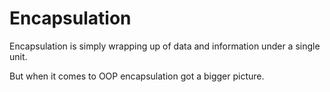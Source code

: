 # Encapsulation

Encapsulation is simply wrapping up of data and information under a single unit.

But when it comes to OOP encapsulation got a bigger picture.